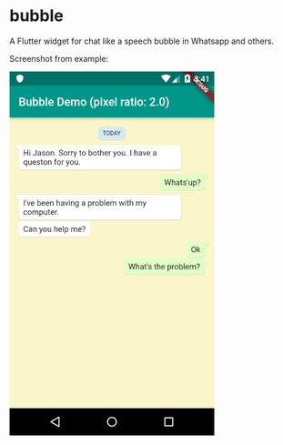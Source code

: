 # bubble

A Flutter widget for chat like a speech bubble in Whatsapp and others.

Screenshot from example:

<img src="screenshots/example.png" width=360>
